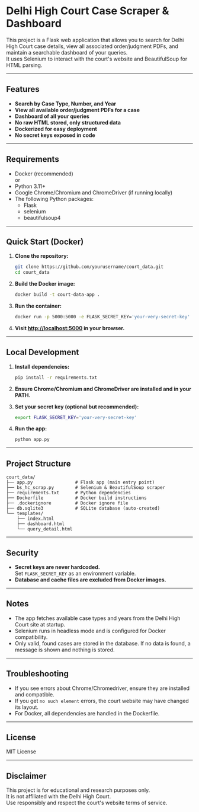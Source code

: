 # Delhi High Court Case Scraper & Dashboard

This project is a Flask web application that allows you to search for Delhi High Court case details, view all associated order/judgment PDFs, and maintain a searchable dashboard of your queries.  
It uses Selenium to interact with the court's website and BeautifulSoup for HTML parsing.

---

## Features

- **Search by Case Type, Number, and Year**  
- **View all available order/judgment PDFs for a case**
- **Dashboard of all your queries**
- **No raw HTML stored, only structured data**
- **Dockerized for easy deployment**
- **No secret keys exposed in code**

---

## Requirements

- Docker (recommended)  
  or  
- Python 3.11+
- Google Chrome/Chromium and ChromeDriver (if running locally)
- The following Python packages:
    - Flask
    - selenium
    - beautifulsoup4

---

## Quick Start (Docker)

1. **Clone the repository:**
    ```sh
    git clone https://github.com/yourusername/court_data.git
    cd court_data
    ```

2. **Build the Docker image:**
    ```sh
    docker build -t court-data-app .
    ```

3. **Run the container:**
    ```sh
    docker run -p 5000:5000 -e FLASK_SECRET_KEY='your-very-secret-key' court-data-app
    ```

4. **Visit [http://localhost:5000](http://localhost:5000) in your browser.**

---

## Local Development

1. **Install dependencies:**
    ```sh
    pip install -r requirements.txt
    ```

2. **Ensure Chrome/Chromium and ChromeDriver are installed and in your PATH.**

3. **Set your secret key (optional but recommended):**
    ```sh
    export FLASK_SECRET_KEY='your-very-secret-key'
    ```

4. **Run the app:**
    ```sh
    python app.py
    ```

---

## Project Structure

```
court_data/
├── app.py                # Flask app (main entry point)
├── bs_hc_scrap.py        # Selenium & BeautifulSoup scraper
├── requirements.txt      # Python dependencies
├── Dockerfile            # Docker build instructions
├── .dockerignore         # Docker ignore file
├── db.sqlite3            # SQLite database (auto-created)
└── templates/
    ├── index.html
    ├── dashboard.html
    └── query_detail.html
```

---

## Security

- **Secret keys are never hardcoded.**  
  Set `FLASK_SECRET_KEY` as an environment variable.
- **Database and cache files are excluded from Docker images.**

---

## Notes

- The app fetches available case types and years from the Delhi High Court site at startup.
- Selenium runs in headless mode and is configured for Docker compatibility.
- Only valid, found cases are stored in the database. If no data is found, a message is shown and nothing is stored.

---

## Troubleshooting

- If you see errors about Chrome/Chromedriver, ensure they are installed and compatible.
- If you get `no such element` errors, the court website may have changed its layout.
- For Docker, all dependencies are handled in the Dockerfile.

---

## License

MIT License

---

## Disclaimer

This project is for educational and research purposes only.  
It is not affiliated with the Delhi High Court.  
Use responsibly and respect the court's website terms of service.